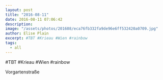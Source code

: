 ```yaml
---
layout: post
title: "2016-08-11"
date: 2016-08-11 07:06:42
description: 
image: "/assets/photos/201608/eca76fb332fa9de96e6ff532420a0709.jpg"
author: Elise Plain
excerpt: #TBT #Krieau #Wien #rainbow
tags: 
  - all
---
```


#TBT #Krieau #Wien #rainbow
<p></p>
Vorgartenstraße